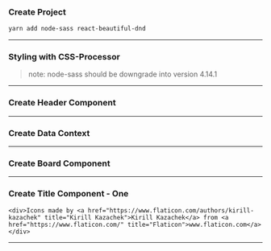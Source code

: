 ### Create Project

```sh
yarn add node-sass react-beautiful-dnd
```

---


### Styling with CSS-Processor

> note:
> node-sass should be downgrade into version 4.14.1

---

### Create Header Component

---

### Create Data Context

---

### Create Board Component

---

### Create Title Component - One

```
<div>Icons made by <a href="https://www.flaticon.com/authors/kirill-kazachek" title="Kirill Kazachek">Kirill Kazachek</a> from <a href="https://www.flaticon.com/" title="Flaticon">www.flaticon.com</a></div>
```

---